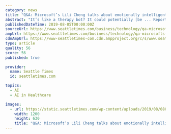 ```yaml
---
category: news
title: "Q&A: Microsoft’s Lili Cheng talks about emotionally intelligent machines"
abstract: "It’s like a therapy bot? It could potentially [be ... Reporter Melissa Hellmann is examining the social and economic impacts of artificial intelligence. Share your questions and insights on AI regulation, privacy concerns, benefits and the changing ..."
publishedDateTime: 2019-08-05T00:00:00Z
sourceUrl: https://www.seattletimes.com/business/technology/qa-microsofts-lili-cheng-talks-about-emotionally-intelligent-machines/
ampUrl: https://www.seattletimes.com/business/technology/qa-microsofts-lili-cheng-talks-about-emotionally-intelligent-machines/?amp=1
cdnAmpUrl: https://www-seattletimes-com.cdn.ampproject.org/c/s/www.seattletimes.com/business/technology/qa-microsofts-lili-cheng-talks-about-emotionally-intelligent-machines/?amp=1
type: article
quality: 56
score: 56
published: true

provider:
  name: Seattle Times
  id: seattletimes.com

topics:
  - AI
  - AI in Healthcare

images:
  - url: https://static.seattletimes.com/wp-content/uploads/2019/08/08012019_lede_135331-1200x630.jpg
    width: 1200
    height: 630
    title: "Q&A: Microsoft’s Lili Cheng talks about emotionally intelligent machines"
---
```

